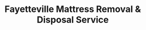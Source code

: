 ---
layout: location.njk
title: Fayetteville Mattress Removal & Disposal Service
description: Professional mattress removal in Fayetteville, NC. Next-day pickup  Licensed, insured, and eco-friendly serving Fort Liberty and military families.
permalink: /mattress-removal/north-carolina/fayetteville/
city: Fayetteville
state: North Carolina
stateSlug: north-carolina
coordinates:
  lat: 35.0527
  lng: -78.8784
pricing:
  startingPrice: 125
  single: 125
  queen: 125
  king: 135
  boxSpring: 30
neighborhoods:
  - name: "Downtown Fayetteville"
    zipCodes: ["28301"]
  - name: "Fort Liberty"
    zipCodes: ["28307"]
  - name: "Haymount"
    zipCodes: ["28305"]
  - name: "Spring Lake"
    zipCodes: ["28390"]
  - name: "Hope Mills"
    zipCodes: ["28348"]
  - name: "Eastover"
    zipCodes: ["28312"]
  - name: "Raeford Road"
    zipCodes: ["28304"]
  - name: "Skibo Road"
    zipCodes: ["28314"]
  - name: "Cross Creek Mall Area"
    zipCodes: ["28303"]
  - name: "Murchison Road"
    zipCodes: ["28301"]
  - name: "Bragg Boulevard"
    zipCodes: ["28303"]
  - name: "Yadkin Road"
    zipCodes: ["28303"]
  - name: "McPherson Church"
    zipCodes: ["28306"]
  - name: "Gray's Creek"
    zipCodes: ["28348"]
  - name: "Wade"
    zipCodes: ["28395"]
  - name: "Stedman"
    zipCodes: ["28391"]
zipCodes: 
  - "28301"
  - "28303"
  - "28304"
  - "28305"
  - "28306"
  - "28307"
  - "28312"
  - "28314"
  - "28348"
  - "28390"
  - "28391"
  - "28395"
recyclingPartners:
  - "Cumberland County Solid Waste Management"
  - "Ann Street Landfill"
  - "Cumberland County Container Sites"
localRegulations: "Fayetteville mattress disposal requires scheduling through FayFixIt app or calling 433-1FAY. City provides bulky item pickup but requires advance scheduling and payment. Mattresses cannot be placed in regular dumpsters and may result in fines. Cumberland County operates 17 container sites for homeowners with 4 cubic yard weekly limits. Items must be placed 1-2 feet from curb by 7am pickup day."
nearbyCities:
  - name: "Raleigh"
    distance: "65 miles"
    isSuburb: false
  - name: "Durham"
    distance: "75 miles"
    isSuburb: false
reviews:
  count: 267
  featured:
    - reviewer: "Military Spouse"
      rating: 5
      text: "Perfect for PCS moves! They handled our mattress pickup during our Fort Liberty relocation week."
      neighborhood: "Fort Liberty"
    - reviewer: "Haymount Resident"
      rating: 5  
      text: "We've lived in Fayetteville for fifteen years and have used various services for large item disposal, but none were as efficient as this team. They arrived exactly when promised, carefully navigated our historic neighborhood's narrow streets without disturbing our neighbors, and handled our king mattress and box spring set with professional care. The $165 total was reasonable considering the convenience of not dealing with the city's bulk pickup scheduling system, especially when my husband was deployed and I needed it done quickly. They even called thirty minutes ahead to confirm timing, which was incredibly helpful with my work-from-home schedule."
      neighborhood: "Haymount"
    - reviewer: "Hope Mills Family"
      rating: 5
      text: "Great service - came right to our door, no city scheduling hassles!"
      neighborhood: "Hope Mills"
faqs:
  - question: "How quickly can you remove mattresses in Fayetteville?"
    answer: "We provide next-day service throughout Fayetteville and can coordinate with military PCS schedules and deployment timelines for urgent pickups."
  - question: "Do you serve military families at Fort Liberty?"
    answer: "Yes, we specialize in serving military families and understand the unique challenges of PCS moves, deployments, and base housing requirements."
  - question: "What's included in your $125 Fayetteville pickup fee?"
    answer: "Base price covers pickup, loading, transportation, and eco-friendly recycling for one mattress. Box springs add $30 each."
  - question: "How does this compare to Fayetteville's city bulk pickup?"
    answer: "Our service eliminates the need to schedule through FayFixIt app, call 433-1FAY, pay city fees, and wait for scheduled pickup dates. We provide immediate next-day service."
  - question: "Can you coordinate with military deployment schedules?"
    answer: "Absolutely. We understand military timelines and can work around deployment preparations, PCS moves, and base housing turnovers."
  - question: "Do you serve all Fayetteville neighborhoods?"
    answer: "Yes, we provide comprehensive coverage from Fort Liberty and Spring Lake to Hope Mills, Haymount, Cross Creek Mall area, and all surrounding communities."
  - question: "Are you licensed for waste removal in Cumberland County?"
    answer: "We maintain all required North Carolina and Cumberland County permits with comprehensive insurance coverage for residential and military housing services."
  - question: "What payment methods do you accept in Fayetteville?"
    answer: "We accept cash, all major credit cards, and provide invoicing for military families and property management companies."
schema:
  "@type": "LocalBusiness"
  name: "A Bedder World Fayetteville"
  address:
    "@type": "PostalAddress"
    addressLocality: "Fayetteville"
    addressRegion: "NC"
    addressCountry: "US"
  geo:
    "@type": "GeoCoordinates" 
    latitude: 35.0527
    longitude: -78.8784
  telephone: "(720) 263-6094"
  priceRange: "$125-$180"
  aggregateRating:
    "@type": "AggregateRating"
    ratingValue: 4.9
    reviewCount: 267
pageContent:
  heroDescription: "Professional mattress disposal serving America's military families and Fort Liberty community. Part of our nationwide network that has recycled over 1 million mattresses, we provide next-day pickup with transparent pricing "
  
  aboutService: "We provide professional mattress removal throughout Fayetteville with next-day pickup  Our service addresses the unique needs of this major military community, home to over 208,000 residents and one of America's largest Army installations. We eliminate the hassles of Cumberland County's bulk waste scheduling requirements and city pickup restrictions that can complicate PCS moves and deployment preparations. With Fort Liberty housing over 50,000 service members and thousands of military families, we understand the urgency of relocation timelines and base housing turnovers. Every mattress we collect joins our nationwide network that has successfully diverted over 1 million mattresses from landfills, with 80% of materials recovered for reuse including steel springs, foam, and fabric components."

  serviceAreasIntro: "We provide mattress pickup service throughout all Fayetteville neighborhoods and ZIP codes, from Fort Liberty (28307) to downtown Fayetteville (28301), Haymount (28305), Hope Mills (28348), and Spring Lake (28390). Our team understands both military base access requirements and civilian neighborhood logistics, scheduling around deployment preparations, PCS move timelines, and family schedules. We serve military housing, historic neighborhoods like Haymount, suburban communities near Cross Creek Mall, and all areas throughout this sprawling military metroplex."

  regulationsCompliance: "We handle all waste disposal regulations so military families and residents don't have to navigate Cumberland County's complex scheduling system through FayFixIt app or city call centers. Our licensed service eliminates the requirement to schedule bulk pickup through 433-1FAY, pay city fees, and place items curbside by 7am on scheduled days. While Cumberland County operates 17 container sites with 4 cubic yard limits and strict placement rules, we provide convenient door-to-door pickup when you need it. Our team understands both civilian waste regulations and military base requirements, maintaining all necessary permits and insurance coverage for comprehensive service throughout Fayetteville's military and civilian communities."

  environmentalImpact: "Environmental stewardship takes on special importance in Fayetteville, where military families and long-term residents share commitment to responsible resource management. As part of our nationwide network that has recycled over 1 million mattresses, we address the substantial waste challenges created by constant military relocations and civilian population growth. Through partnerships with approved regional facilities, we ensure 80% of mattress components get recovered rather than adding to Cumberland County's landfill capacity. Steel springs return to manufacturing, foam becomes carpet padding, and fabric gets repurposed into new products. This comprehensive approach serves a community where military families model environmental responsibility while supporting sustainable practices that benefit both the installation and surrounding civilian community."

  howItWorksScheduling: "Call or book online for next-day service throughout Fayetteville and Fort Liberty. We coordinate with military PCS schedules, deployment timelines, and civilian family needs."

  howItWorksService: "Our licensed team understands both military base protocols and civilian neighborhood requirements. We handle all county disposal regulations while providing convenient pickup service that works around military schedules."

  howItWorksDisposal: "Every mattress joins our nationwide recycling network that has processed over 1 million mattresses. Materials go to approved facilities where components get recovered for reuse, supporting the environmental values of America's military community."

  sidebarStats:
    mattressesRemoved: "8,700"
---
